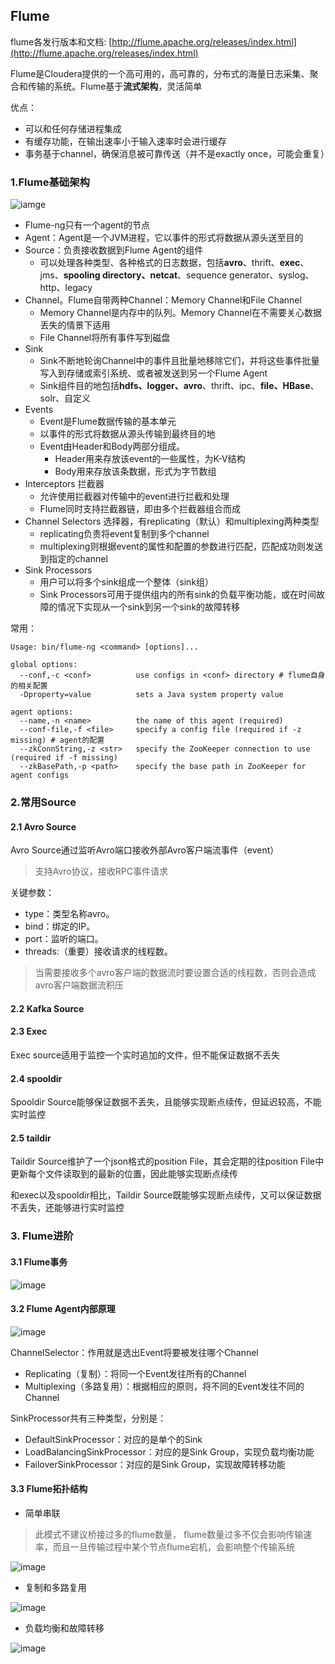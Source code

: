 ## Flume
flume各发行版本和文档: [http://flume.apache.org/releases/index.html](http://flume.apache.org/releases/index.html)

Flume是Cloudera提供的一个高可用的，高可靠的，分布式的海量日志采集、聚合和传输的系统。Flume基于**流式架构**，灵活简单

优点：
- 可以和任何存储进程集成
- 有缓存功能，在输出速率小于输入速率时会进行缓存
- 事务基于channel，确保消息被可靠传送（并不是exactly once，可能会重复）


### 1.Flume基础架构
![iamge](images/Flume基础架构.png)

- Flume-ng只有一个agent的节点
- Agent：Agent是一个JVM进程，它以事件的形式将数据从源头送至目的
- Source：负责接收数据到Flume Agent的组件
    - 可以处理各种类型、各种格式的日志数据，包括**avro**、thrift、**exec**、jms、**spooling directory、netcat**、sequence generator、syslog、http、legacy
- Channel。Flume自带两种Channel：Memory Channel和File Channel
    - Memory Channel是内存中的队列。Memory Channel在不需要关心数据丢失的情景下适用
    - File Channel将所有事件写到磁盘
- Sink
    - Sink不断地轮询Channel中的事件且批量地移除它们，并将这些事件批量写入到存储或索引系统、或者被发送到另一个Flume Agent
    - Sink组件目的地包括**hdfs、logger、avro**、thrift、ipc、**file、HBase**、solr、自定义
- Events
    - Event是Flume数据传输的基本单元
    - 以事件的形式将数据从源头传输到最终目的地
    - Event由Header和Body两部分组成。
        - Header用来存放该event的一些属性，为K-V结构
        - Body用来存放该条数据，形式为字节数组
- Interceptors 拦截器
    - 允许使用拦截器对传输中的event进行拦截和处理
    - Flume同时支持拦截器链，即由多个拦截器组合而成
- Channel Selectors 选择器，有replicating（默认）和multiplexing两种类型
    - replicating负责将event复制到多个channel
    - multiplexing则根据event的属性和配置的参数进行匹配，匹配成功则发送到指定的channel
- Sink Processors
    - 用户可以将多个sink组成一个整体（sink组）
    - Sink Processors可用于提供组内的所有sink的负载平衡功能，或在时间故障的情况下实现从一个sink到另一个sink的故障转移

常用：
```
Usage: bin/flume-ng <command> [options]...

global options:
  --conf,-c <conf>          use configs in <conf> directory # flume自身的相关配置
  -Dproperty=value          sets a Java system property value
  
agent options:
  --name,-n <name>          the name of this agent (required)
  --conf-file,-f <file>     specify a config file (required if -z missing) # agent的配置
  --zkConnString,-z <str>   specify the ZooKeeper connection to use (required if -f missing)
  --zkBasePath,-p <path>    specify the base path in ZooKeeper for agent configs
```

### 2.常用Source
#### 2.1 Avro Source
Avro Source通过监听Avro端口接收外部Avro客户端流事件（event）
> 支持Avro协议，接收RPC事件请求

关键参数：
- type：类型名称avro。
- bind：绑定的IP。
- port：监听的端口。
- threads:（重要）接收请求的线程数。
> 当需要接收多个avro客户端的数据流时要设置合适的线程数，否则会造成avro客户端数据流积压

#### 2.2 Kafka Source

#### 2.3 Exec
Exec source适用于监控一个实时追加的文件，但不能保证数据不丢失


#### 2.4 spooldir
Spooldir Source能够保证数据不丢失，且能够实现断点续传，但延迟较高，不能实时监控


#### 2.5 taildir
Taildir Source维护了一个json格式的position File，其会定期的往position File中更新每个文件读取到的最新的位置，因此能够实现断点续传

和exec以及spooldir相比，Taildir Source既能够实现断点续传，又可以保证数据不丢失，还能够进行实时监控

### 3. Flume进阶
#### 3.1 Flume事务
![image](images/Flume事务.png)

#### 3.2 Flume Agent内部原理
![image](images/FlumeAgent内部原理.png)

ChannelSelector：作用就是选出Event将要被发往哪个Channel
- Replicating（复制）：将同一个Event发往所有的Channel
- Multiplexing（多路复用）：根据相应的原则，将不同的Event发往不同的Channel

SinkProcessor共有三种类型，分别是：
- DefaultSinkProcessor：对应的是单个的Sink
- LoadBalancingSinkProcessor：对应的是Sink Group，实现负载均衡功能
- FailoverSinkProcessor：对应的是Sink Group，实现故障转移功能


#### 3.3 Flume拓扑结构
- 简单串联
> 此模式不建议桥接过多的flume数量， flume数量过多不仅会影响传输速率，而且一旦传输过程中某个节点flume宕机，会影响整个传输系统

![image](images/Flume串联.png)

- 复制和多路复用

![image](images/Flume复制和多路复用.png)

- 负载均衡和故障转移

![image](images/Flume负载均衡和故障转移.png)

